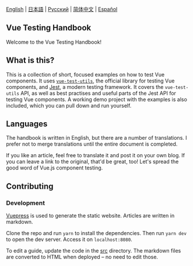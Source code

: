 [English](https://github.com/lmiller1990/vue-testing-handbook#vue-testing-handbook) | [日本語](https://github.com/lmiller1990/vue-testing-handbook/blob/master/src/ja/README.md) | [Русский](https://github.com/webistomin/vue-testing-handbook/blob/master/README.ru.md) | [简体中文](https://github.com/tonylua/vue-testing-handbook/blob/master/README.zh-CN.md) | [Español](https://github.com/LittaPanda/vue-testing-handbook/blob/master/README.es.md)

## Vue Testing Handbook

Welcome to the Vue Testing Handbook!

## What is this?

This is a collection of short, focused examples on how to test Vue components. It uses [`vue-test-utils`](https://github.com/vuejs/vue-test-utils), the official library for testing Vue components, and [Jest](https://jestjs.io/), a modern testing framework. It covers the `vue-test-utils` API, as well as best practises and useful parts of the Jest API for testing Vue components. A working demo project with the examples is also included, which you can pull down and run yourself.

## Languages

The handbook is written in English, but there are a number of translations. I prefer not to merge translations until the entire document is completed.

If you like an article, feel free to translate it and post it on your own blog. If you can leave a link to the original, that'd be great, too! Let's spread the good word of Vue.js component testing.

## Contributing 

### Development

[Vuepress](https://vuepress.vuejs.org/) is used to generate the static website. Articles are written in markdown.

Clone the repo and run `yarn` to install the dependencies. Then run `yarn dev` to open the dev server. Access it on `localhost:8080`.

To edit a guide, update the code in the [src](https://github.com/lmiller1990/vue-testing-handbook/tree/master/src) directory. The markdown files are converted to HTML when deployed – no need to edit those.
